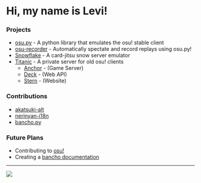
# Hi, my name is Levi!

### Projects

- [osu.py](https://github.com/Lekuruu/osu.py) - A python library that emulates the osu! stable client
- [osu-recorder](https://github.com/Lekuruu/osu-recorder) - Automatically spectate and record replays using osu.py!
- [Snowflake](https://github.com/Lekuruu/snowflake) - A card-jitsu snow server emulator
- [Titanic](https://github.com/osuTitanic/titanic) - A private server for old osu! clients
    - [Anchor](https://github.com/osuTitanic/anchor) - (Game Server)
    - [Deck](https://github.com/osuTitanic/deck) - (Web API)
    - [Stern](https://github.com/osuTitanic/stern) - (Website)

### Contributions

- [akatsuki-alt](https://github.com/kanaarima/)
- [nerinyan-i18n](https://github.com/Nerinyan/Nerinyan-i18n)
- [bancho.py](https://github.com/osuAkatsuki/bancho.py)

### Future Plans

- Contributing to [osu!](https://github.com/ppy/osu)
- Creating a [bancho documentation](https://github.com/Lekuruu/bancho-documentation)

---

![](http://github-profile-summary-cards.vercel.app/api/cards/profile-details?username=Lekuruu&theme=aura) 
